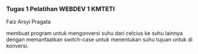 ### Tugas 1 Pelatihan WEBDEV 1 KMTETI ### 
Faiz Arsyi Pragata

membuat program untuk mengonversi suhu dari celcius ke suhu lainnya dengan memanfaatkan switch-case untuk menentukan suhu tujuan untuk di konversi.
